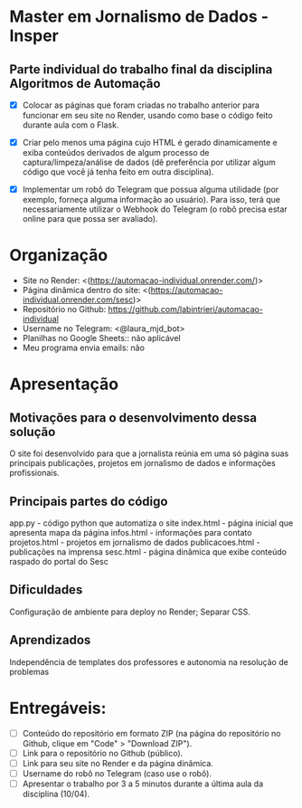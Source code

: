 # Master em Jornalismo de Dados - Insper
## Parte individual do trabalho final da disciplina Algoritmos de Automação

- [x] Colocar as páginas que foram criadas no trabalho anterior para funcionar em seu site no Render, usando como base o código feito durante aula com o Flask.
- [x] Criar pelo menos uma página cujo HTML é gerado dinamicamente e exiba conteúdos derivados de algum processo de captura/limpeza/análise de dados (dê preferência por utilizar algum código que você já tenha feito em outra disciplina).
- [x] Implementar um robô do Telegram que possua alguma utilidade (por exemplo, forneça alguma informação ao usuário). Para isso, terá que necessariamente utilizar o Webhook do Telegram (o robô precisa estar online para que possa ser avaliado).


# Organização

- Site no Render: <(https://automacao-individual.onrender.com/)>
- Página dinâmica dentro do site: <(https://automacao-individual.onrender.com/sesc)>
- Repositório no Github: <https://github.com/labintrieri/automacao-individual>
- Username no Telegram: <@laura_mjd_bot>
- Planilhas no Google Sheets:: não aplicável
- Meu programa envia emails: não

# Apresentação

## Motivações para o desenvolvimento dessa solução
O site foi desenvolvido para que a jornalista reúnia em uma só página suas principais publicações, projetos em jornalismo de dados e informações profissionais.
## Principais partes do código

app.py - código python que automatiza o site
index.html - página inicial que apresenta mapa da página
infos.html - informações para contato
projetos.html - projetos em jornalismo de dados
publicacoes.html - publicações na imprensa
sesc.html - página dinâmica que exibe conteúdo raspado do portal do Sesc

## Dificuldades
Configuração de ambiente para deploy no Render;
Separar CSS.

## Aprendizados
Independência de templates dos professores e autonomia na resolução de problemas

# Entregáveis:
- [ ] Conteúdo do repositório em formato ZIP (na página do repositório no Github, clique em "Code" > "Download ZIP").
- [ ] Link para o repositório no Github (público).
- [ ] Link para seu site no Render e da página dinâmica.
- [ ] Username do robô no Telegram (caso use o robô).
- [ ] Apresentar o trabalho por 3 a 5 minutos durante a última aula da disciplina (10/04).

